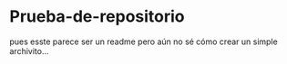 # Prueba-de-repositorio

pues esste parece ser un readme pero aún no sé cómo crear un simple archivito... 
